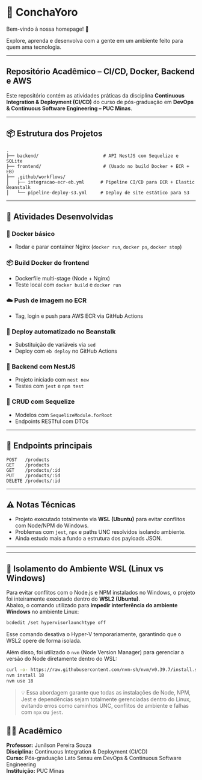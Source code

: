 # 🌊 ConchaYoro

Bem-vindo à nossa homepage! 🚀

Explore, aprenda e desenvolva com a gente em um ambiente feito para quem ama tecnologia.

---

## Repositório Acadêmico – CI/CD, Docker, Backend e AWS

Este repositório contém as atividades práticas da disciplina **Continuous Integration & Deployment (CI/CD)** do curso de pós-graduação em **DevOps & Continuous Software Engineering – PUC Minas**.

---

## 📦 Estrutura dos Projetos

```
.
├── backend/                        # API NestJS com Sequelize e SQLite
├── frontend/                       # (Usado no build Docker + ECR + EB)
├── .github/workflows/
│   ├── integracao-ecr-eb.yml      # Pipeline CI/CD para ECR + Elastic Beanstalk
│   └── pipeline-deploy-s3.yml     # Deploy de site estático para S3
```

---

## 🔧 Atividades Desenvolvidas

### 🐳 Docker básico
- Rodar e parar container Nginx (`docker run`, `docker ps`, `docker stop`)

### 📦 Build Docker do frontend
- Dockerfile multi-stage (Node + Nginx)
- Teste local com `docker build` e `docker run`

### ☁️ Push de imagem no ECR
- Tag, login e push para AWS ECR via GitHub Actions

### 🚀 Deploy automatizado no Beanstalk
- Substituição de variáveis via `sed`
- Deploy com `eb deploy` no GitHub Actions

### 🔧 Backend com NestJS
- Projeto iniciado com `nest new`
- Testes com `jest` e `npm test`

### 🔁 CRUD com Sequelize
- Modelos com `SequelizeModule.forRoot`
- Endpoints RESTful com DTOs

---

## 📡 Endpoints principais

```http
POST   /products
GET    /products
GET    /products/:id
PUT    /products/:id
DELETE /products/:id
```

---

## ⚠️ Notas Técnicas

- Projeto executado totalmente via **WSL (Ubuntu)** para evitar conflitos com Node/NPM do Windows.
- Problemas com `jest`, `npx` e paths UNC resolvidos isolando ambiente.
- Ainda estudo mais a fundo a estrutura dos payloads JSON.

---


---

## 🧱 Isolamento do Ambiente WSL (Linux vs Windows)

Para evitar conflitos com o Node.js e NPM instalados no Windows, o projeto foi inteiramente executado dentro do **WSL2 (Ubuntu)**.  
Abaixo, o comando utilizado para **impedir interferência do ambiente Windows** no ambiente Linux:

```bash
bcdedit /set hypervisorlaunchtype off
```

Esse comando desativa o Hyper-V temporariamente, garantindo que o WSL2 opere de forma isolada.

Além disso, foi utilizado o `nvm` (Node Version Manager) para gerenciar a versão do Node diretamente dentro do WSL:

```bash
curl -o- https://raw.githubusercontent.com/nvm-sh/nvm/v0.39.7/install.sh | bash
nvm install 18
nvm use 18
```

> 💡 Essa abordagem garante que todas as instalações de Node, NPM, Jest e dependências sejam totalmente gerenciadas dentro do Linux, evitando erros como caminhos UNC, conflitos de ambiente e falhas com `npx` ou `jest`.


## 👨‍🏫 Acadêmico

**Professor:** Junilson Pereira Souza  
**Disciplina:** Continuous Integration & Deployment (CI/CD)  
**Curso:** Pós-graduação Lato Sensu em DevOps & Continuous Software Engineering  
**Instituição:** PUC Minas  
